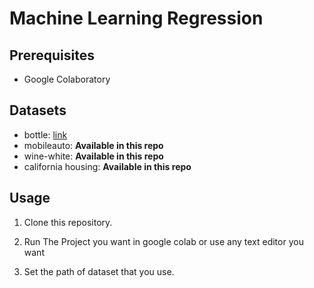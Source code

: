 # Machine Learning Regression

## Prerequisites

- Google Colaboratory

## Datasets

- bottle: [link](https://drive.google.com/file/d/1F1f3tcp9-9tJ3uDmRCMYIw80gTlWVYTs/view?usp=sharing)
- mobileauto: **Available in this repo**
- wine-white: **Available in this repo**
- california housing: **Available in this repo**

## Usage

1. Clone this repository.

2. Run The Project you want in google colab or use any text editor you want

3. Set the path of dataset that you use.